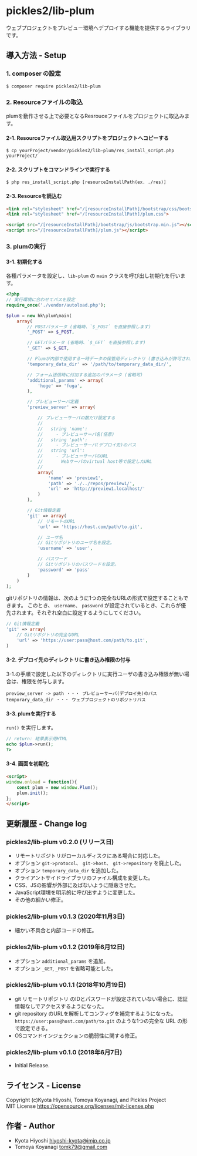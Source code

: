 pickles2/lib-plum
======================

ウェブプロジェクトをプレビュー環境へデプロイする機能を提供するライブラリです。

## 導入方法 - Setup

### 1. composer の設定

```
$ composer require pickles2/lib-plum
```

### 2. Resourceファイルの取込

plumを動作させる上で必要となるResrouceファイルをプロジェクトに取込みます。


#### 2-1. Resourceファイル取込用スクリプトをプロジェクトへコピーする

```
$ cp yourProject/vendor/pickles2/lib-plum/res_install_script.php yourProject/
```

#### 2-2. スクリプトをコマンドラインで実行する

```
$ php res_install_script.php [resourceInstallPath(ex. ./res)]
```

#### 2-3. Resourceを読込む

```html
<link rel="stylesheet" href="/[resourceInstallPath]/bootstrap/css/bootstrap.min.css">
<link rel="stylesheet" href="/[resourceInstallPath]/plum.css">

<script src="/[resourceInstallPath]/bootstrap/js/bootstrap.min.js"></script>
<script src="/[resourceInstallPath]/plum.js"></script>
```

### 3. plumの実行

#### 3-1. 初期化する

各種パラメータを設定し、`lib-plum` の `main` クラスを呼び出し初期化を行います。

```php
<?php
// 実行環境に合わせてパスを設定
require_once('./vendor/autoload.php');

$plum = new hk\plum\main(
	array(
		// POSTパラメータ (省略時、`$_POST` を直接参照します)
		'_POST' => $_POST,

		// GETパラメータ (省略時、`$_GET` を直接参照します)
		'_GET' => $_GET,

		// Plumが内部で使用する一時データの保管用ディレクトリ (書き込みが許可されたディレクトリを指定)
		'temporary_data_dir' => '/path/to/temporary_data_dir/',

		// フォーム送信時に付加する追加のパラメータ (省略可)
		'additional_params' => array(
			'hoge' => 'fuga',
		),

		// プレビューサーバ定義
		'preview_server' => array(

			// プレビューサーバの数だけ設定する
			//
			//   string 'name':
			//     - プレビューサーバ名(任意)
			//   string 'path':
			//     - プレビューサーバ(デプロイ先)のパス
			//   string 'url':
			//     - プレビューサーバのURL
			//       Webサーバのvirtual host等で設定したURL
			//
			array(
				'name' => 'preview1',
				'path' => './../repos/preview1/',
				'url' => 'http://preview1.localhost/'
			)
		),

		// Git情報定義
		'git' => array(
			// リモートのURL
			'url' => 'https://host.com/path/to.git',

			// ユーザ名
			// Gitリポジトリのユーザ名を設定。
			'username' => 'user',

			// パスワード
			// Gitリポジトリのパスワードを設定。
			'password' => 'pass'
		)
	)
);
```

gitリポジトリの情報は、次のように1つの完全なURLの形式で設定することもできます。
このとき、 `username`、 `password` が設定されているとき、これらが優先されます。それぞれ空白に設定するようにしてください。

```php
// Git情報定義
'git' => array(
	// Gitリポジトリの完全なURL
	'url' => 'https://user:pass@host.com/path/to.git',
)
```



#### 3-2. デプロイ先のディレクトリに書き込み権限の付与

3-1.の手順で設定した以下のディレクトリに実行ユーザの書き込み権限が無い場合は、権限を付与します。

```
preview_server -> path ・・・ プレビューサーバ(デプロイ先)のパス
temporary_data_dir ・・・ ウェブプロジェクトのリポジトリパス
```

#### 3-3. plumを実行する

`run()` を実行します。

```php
// return: 結果表示用HTML
echo $plum->run();
?>
```

#### 3-4. 画面を初期化

```html
<script>
window.onload = function(){
	const plum = new window.Plum();
	plum.init();
};
</script>
```


## 更新履歴 - Change log

### pickles2/lib-plum v0.2.0 (リリース日)

- リモートリポジトリがローカルディスクにある場合に対応した。
- オプション `git->protocol`、 `git->host`、 `git->repository` を廃止した。
- オプション `temporary_data_dir` を追加した。
- クライアントサイドライブラリのファイル構成を変更した。
- CSS、JSの影響が外部に及ばないように隠蔽させた。
- JavaScript環境を明示的に呼び出すように変更した。
- その他の細かい修正。

### pickles2/lib-plum v0.1.3 (2020年11月3日)

- 細かい不具合と内部コードの修正。

### pickles2/lib-plum v0.1.2 (2019年6月12日)

- オプション `additional_params` を追加。
- オプション `_GET`, `_POST` を省略可能とした。

### pickles2/lib-plum v0.1.1 (2018年10月19日)

- git リモートリポジトリ のIDとパスワードが設定されていない場合に、認証情報なしでアクセスするようになった。
- git repository のURLを解析してコンフィグを補完するようになった。 `https://user:pass@host.com/path/to.git` のような1つの完全な URL の形で設定できる。
- OSコマンドインジェクションの脆弱性に関する修正。

### pickles2/lib-plum v0.1.0 (2018年6月7日)

- Initial Release.


## ライセンス - License

Copyright (c)Kyota Hiyoshi, Tomoya Koyanagi, and Pickles Project<br />
MIT License https://opensource.org/licenses/mit-license.php

## 作者 - Author

- Kyota Hiyoshi <hiyoshi-kyota@imjp.co.jp>
- Tomoya Koyanagi <tomk79@gmail.com>
